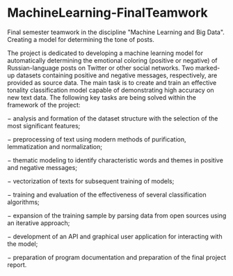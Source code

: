 # MachineLearning-FinalTeamwork
Final semester teamwork in the discipline "Machine Learning and Big Data". Creating a model for determining the tone of posts.

The project is dedicated to developing a machine learning model for automatically determining the emotional coloring (positive or negative) of Russian-language posts on Twitter or other social networks. Two marked-up datasets containing positive and negative messages, respectively, are provided as source data. The main task is to create and train an effective tonality classification model capable of demonstrating high accuracy on new text data.
The following key tasks are being solved within the framework of the project:

− analysis and formation of the dataset structure with the selection of the most significant features;

− preprocessing of text using modern methods of purification, lemmatization and normalization;

− thematic modeling to identify characteristic words and themes in positive and negative messages;

− vectorization of texts for subsequent training of models;

− training and evaluation of the effectiveness of several classification algorithms;

− expansion of the training sample by parsing data from open sources using an iterative approach;

− development of an API and graphical user application for interacting with the model;

− preparation of program documentation and preparation of the final project report.
